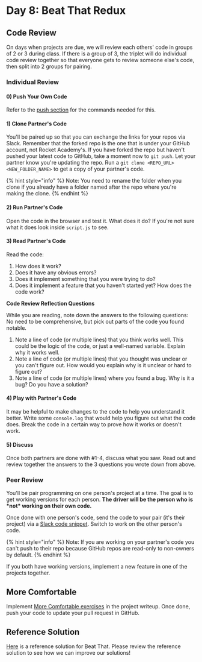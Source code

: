 # Day 8: Beat That Redux

## Code Review

On days when projects are due, we will review each others' code in groups of 2 or 3 during class. If there is a group of 3, the triplet will do individual code review together so that everyone gets to review someone else's code, then split into 2 groups for pairing.

### Individual Review

#### 0) Push Your Own Code

Refer to the [push section](../day-9-moar-cards/broken-reference/) for the commands needed for this.

#### 1) Clone Partner's Code

You'll be paired up so that you can exchange the links for your repos via Slack. Remember that the forked repo is the one that is under your GitHub account, not Rocket Academy's. If you have forked the repo but haven't pushed your latest code to GitHub, take a moment now to `git push`. Let your partner know you're updating the repo. Run a `git clone <REPO_URL> <NEW_FOLDER_NAME>` to get a copy of your partner's code.

{% hint style="info" %}
Note: You need to rename the folder when you clone if you already have a folder named after the repo where you're making the clone.
{% endhint %}

#### 2) Run Partner's Code

Open the code in the browser and test it. What does it do? If you're not sure what it does look inside `script.js` to see.

#### 3) Read Partner's Code

Read the code:

1. How does it work?
2. Does it have any obvious errors?
3. Does it implement something that you were trying to do?
4. Does it implement a feature that you haven't started yet? How does the code work?

**Code Review Reflection Questions**

While you are reading, note down the answers to the following questions: No need to be comprehensive, but pick out parts of the code you found notable.

1. Note a line of code (or multiple lines) that you think works well. This could be the logic of the code, or just a well-named variable. Explain why it works well.
2. Note a line of code (or multiple lines) that you thought was unclear or you can't figure out. How would you explain why is it unclear or hard to figure out?
3. Note a line of code (or multiple lines) where you found a bug. Why is it a bug? Do you have a solution?

#### 4) Play with Partner's Code

It may be helpful to make changes to the code to help you understand it better. Write some `console.log` that would help you figure out what the code does. Break the code in a certain way to prove how it works or doesn't work.

#### 5) Discuss

Once both partners are done with #1-4, discuss what you saw. Read out and review together the answers to the 3 questions you wrote down from above.

### Peer Review

You'll be pair programming on one person's project at a time. The goal is to get working versions for each person. **The driver will be the person who is \*not\* working on their own code.**

Once done with one person's code, send the code to your pair (it's their project) via a [Slack code snippet](https://slack.com/intl/en-sg/slack-tips/share-code-snippets). Switch to work on the other person's code.

{% hint style="info" %}
Note: If you are working on your partner's code you can't push to their repo because GitHub repos are read-only to non-owners by default.
{% endhint %}

If you both have working versions, implement a new feature in one of the projects together.

## More Comfortable

Implement [More Comfortable exercises](../../projects/project-2-beat-that.md#more-comfortable) in the project writeup. Once done, push your code to update your pull request in GitHub.

## Reference Solution

[Here](https://github.com/rocketacademy/basics-beat-that/pull/10/files) is a reference solution for Beat That. Please review the reference solution to see how we can improve our solutions!
